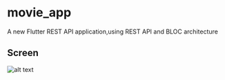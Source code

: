 # movie_app

A new Flutter REST API application,using REST API and BLOC architecture

## Screen

![alt text](https://s19.picofile.com/file/8434893542/screen.jpg)


